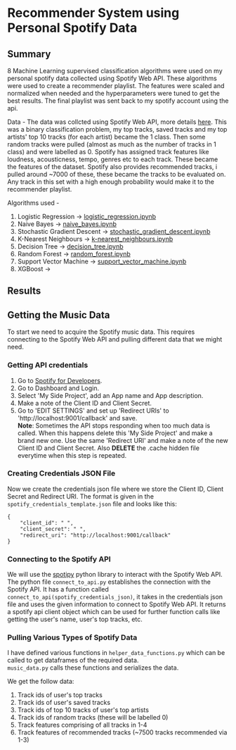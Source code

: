 # Recommender System using Personal Spotify Data

## Summary
8 Machine Learning supervised classification algorithms were used on my personal spotify data collected using Spotify Web API. These algorithms were used to create a recommender playlist. The features were scaled and normalized when needed and the hyperparameters were tuned to get the best results. The final playlist was sent back to my spotify account using the api.  

Data -  The data was collcted using Spotify Web API, more details [here](https://github.com/Purefekt/Recommender-System-using-Personal-Spotify-Data#getting-the-music-data). This was a binary classification problem, my top tracks, saved tracks and my top artists' top 10 tracks (for each artist) became the 1 class. Then some random tracks were pulled (almost as much as the number of tracks in 1 class) and were labelled as 0. Spotify has assigned track features like loudness, acousticness, tempo, genres etc to each track. These became the features of the dataset. Spotify also provides recommended tracks, i pulled around ~7000 of these, these became the tracks to be evaluated on. Any track in this set with a high enough probability would make it to the recommender playlist.

Algorithms used - 
1. Logistic Regression -> [logistic_regression.ipynb](logistic_regression.ipynb)
2. Naive Bayes -> [naive_bayes.ipynb](naive_bayes.ipynb)
3. Stochastic Gradient Descent -> [stochastic_gradient_descent.ipynb](stochastic_gradient_descent.ipynb)
4. K-Nearest Neighbours -> [k-nearest_neighbours.ipynb](k-nearest_neighbours.ipynb)
5. Decision Tree -> [decision_tree.ipynb](decision_tree.ipynb)
6. Random Forest -> [random_forest.ipynb](random_forest.ipynb)
7. Support Vector Machine -> [support_vector_machine.ipynb](support_vector_machine.ipynb)
8. XGBoost ->

## Results

## Getting the Music Data
To start we need to acquire the Spotify music data. This requires connecting to the Spotify Web API and pulling different data that we might need.
### Getting API credentials
1. Go to [Spotify for Developers](https://developer.spotify.com/).
2. Go to Dashboard and Login.
3. Select 'My Side Project', add an App name and App description.
4. Make a note of the Client ID and Client Secret.
5. Go to 'EDIT SETTINGS' and set up 'Redirect URIs' to 'http://localhost:9001/callback' and save.  
**Note**: Sometimes the API stops responding when too much data is called. When this happens delete this 'My Side Project' and make a brand new one. Use the same 'Redirect URI' and make a note of the new Client ID and Client Secret. Also **DELETE** the .cache hidden file everytime when this step is repeated.

### Creating Credentials JSON File
Now we create the credentials json file where we store the Client ID, Client Secret and Redirect URI. The format is given in the ```spotify_credentials_template.json``` file and looks like this:
```
{
    "client_id": " ",
    "client_secret": " ",
    "redirect_uri": "http://localhost:9001/callback"
}
```
### Connecting to the Spotify API
We will use the [spotipy](https://spotipy.readthedocs.io/en/2.18.0/) python library to interact with the Spotify Web API.  
The python file ```connect_to_api.py``` establishes the connection with the Spotify API. It has a function called ```connect_to_api(spotify_credentials_json)```, it takes in the credentials json file and uses the given information to connect to Spotify Web API. It returns a spotify api client object which can be used for further function calls like getting the user's name, user's top tracks, etc.

### Pulling Various Types of Spotify Data
I have defined various functions in ```helper_data_functions.py``` which can be called to get dataframes of the required data.  
```music_data.py``` calls these functions and serializes the data.  

We get the follow data:
1. Track ids of user's top tracks
2. Track ids of user's saved tracks
3. Track ids of top 10 tracks of user's top artists
4. Track ids of random tracks (these will be labelled 0)
5. Track features comprising of all tracks in 1-4
6. Track features of recommended tracks (~7500 tracks recommended via 1-3)
